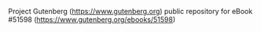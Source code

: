 Project Gutenberg (https://www.gutenberg.org) public repository for
eBook #51598 (https://www.gutenberg.org/ebooks/51598)
